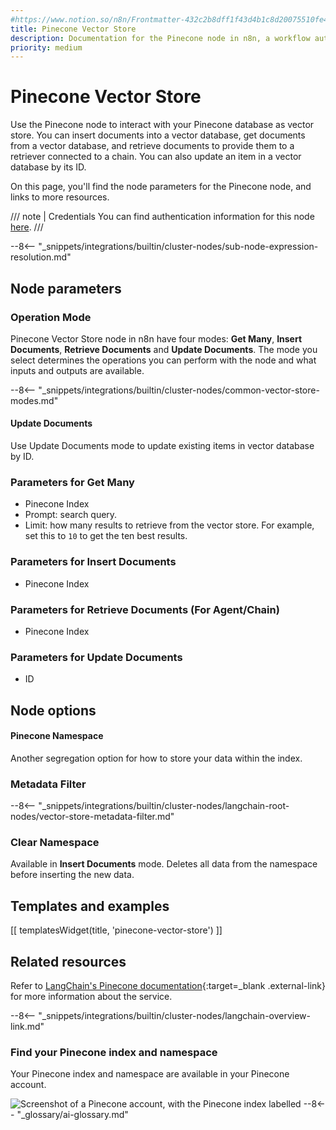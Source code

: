 ```yaml
---
#https://www.notion.so/n8n/Frontmatter-432c2b8dff1f43d4b1c8d20075510fe4
title: Pinecone Vector Store
description: Documentation for the Pinecone node in n8n, a workflow automation platform. Includes details of operations and configuration, and links to examples and credentials information.
priority: medium
---
```


# Pinecone Vector Store

Use the Pinecone node to interact with your Pinecone database as vector store. You can insert documents into a vector database, get documents from a vector database, and retrieve documents to provide them to a retriever connected to a chain. You can also update an item in a vector database by its ID.

On this page, you'll find the node parameters for the Pinecone node, and links to more resources.

/// note | Credentials
You can find authentication information for this node [here](/integrations/builtin/credentials/pinecone/).
///

--8<-- "_snippets/integrations/builtin/cluster-nodes/sub-node-expression-resolution.md"
	
## Node parameters

### Operation Mode

Pinecone Vector Store node in n8n have four modes: **Get Many**, **Insert Documents**, **Retrieve Documents** and **Update Documents**. The mode you select determines the operations you can perform with the node and what inputs and outputs are available.

--8<-- "_snippets/integrations/builtin/cluster-nodes/common-vector-store-modes.md"

#### Update Documents

Use Update Documents mode to update existing items in vector database by ID.


### Parameters for **Get Many**

* Pinecone Index
* Prompt: search query.
* Limit: how many results to retrieve from the vector store. For example, set this to `10` to get the ten best results.

### Parameters for **Insert Documents**

* Pinecone Index

### Parameters for **Retrieve Documents (For Agent/Chain)**

* Pinecone Index

### Parameters for **Update Documents**

* ID

## Node options

#### Pinecone Namespace 

Another segregation option for how to store your data within the index.

### Metadata Filter

--8<-- "_snippets/integrations/builtin/cluster-nodes/langchain-root-nodes/vector-store-metadata-filter.md"

### Clear Namespace

Available in **Insert Documents** mode. Deletes all data from the namespace before inserting the new data.

## Templates and examples


<!-- see https://www.notion.so/n8n/Pull-in-templates-for-the-integrations-pages-37c716837b804d30a33b47475f6e3780 -->
[[ templatesWidget(title, 'pinecone-vector-store') ]]

## Related resources


Refer to [LangChain's Pinecone documentation](https://js.langchain.com/docs/modules/data_connection/vectorstores/integrations/pinecone){:target=_blank .external-link} for more information about the service.

--8<-- "_snippets/integrations/builtin/cluster-nodes/langchain-overview-link.md"

### Find your Pinecone index and namespace

Your Pinecone index and namespace are available in your Pinecone account.

![Screenshot of a Pinecone account, with the Pinecone index labelled](/_images/integrations/builtin/cluster-nodes/vectorstorepinecone/pinecone-index-namespace.png)
--8<-- "_glossary/ai-glossary.md"
